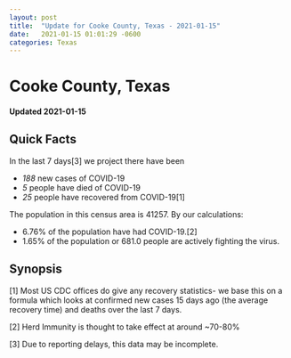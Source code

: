 ```yaml
---
layout: post
title:  "Update for Cooke County, Texas - 2021-01-15"
date:   2021-01-15 01:01:29 -0600
categories: Texas
---
```


# Cooke County, Texas
#### Updated 2021-01-15

## Quick Facts

In the last 7 days[3] we project there have been
- *188* new cases of COVID-19
- *5* people have died of COVID-19
- *25* people have recovered from COVID-19[1]

The population in this census area is 41257. By our calculations:
- 6.76% of the population have had COVID-19.[2]
- 1.65% of the population or 681.0 people are actively fighting the virus.

## Synopsis




[1] Most US CDC offices do give any recovery statistics- we base this on a formula which looks at confirmed new cases
15 days ago (the average recovery time) and deaths over the last 7 days.

[2] Herd Immunity is thought to take effect at around ~70-80%

[3] Due to reporting delays, this data may be incomplete.
 
    